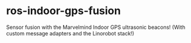 # ros-indoor-gps-fusion
Sensor fusion with the Marvelmind Indoor GPS ultrasonic beacons! (With custom message adapters and the Linorobot stack!)
